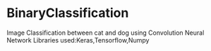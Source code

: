 # BinaryClassification
Image Classification between cat and dog using Convolution Neural Network
Libraries used:Keras,Tensorflow,Numpy
